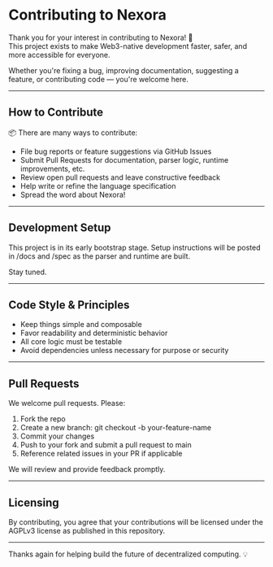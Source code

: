 # Contributing to Nexora

Thank you for your interest in contributing to Nexora! 🚀  
This project exists to make Web3-native development faster, safer, and more accessible for everyone.

Whether you're fixing a bug, improving documentation, suggesting a feature, or contributing code — you're welcome here.

---

## How to Contribute

📦 There are many ways to contribute:

- File bug reports or feature suggestions via GitHub Issues
- Submit Pull Requests for documentation, parser logic, runtime improvements, etc.
- Review open pull requests and leave constructive feedback
- Help write or refine the language specification
- Spread the word about Nexora!

---

## Development Setup

This project is in its early bootstrap stage. Setup instructions will be posted in /docs and /spec as the parser and runtime are built.

Stay tuned.

---

## Code Style & Principles

- Keep things simple and composable
- Favor readability and deterministic behavior
- All core logic must be testable
- Avoid dependencies unless necessary for purpose or security

---

## Pull Requests

We welcome pull requests. Please:

1. Fork the repo
2. Create a new branch: git checkout -b your-feature-name
3. Commit your changes
4. Push to your fork and submit a pull request to main
5. Reference related issues in your PR if applicable

We will review and provide feedback promptly.

---

## Licensing

By contributing, you agree that your contributions will be licensed under the AGPLv3 license as published in this repository.

---

Thanks again for helping build the future of decentralized computing. 💡
